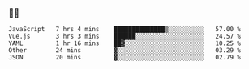 ### 👨‍💻

<!--START_SECTION:waka-->
```text
JavaScript   7 hrs 4 mins    ██████████████▒░░░░░░░░░░   57.00 % 
Vue.js       3 hrs 3 mins    ██████░░░░░░░░░░░░░░░░░░░   24.57 % 
YAML         1 hr 16 mins    ██▓░░░░░░░░░░░░░░░░░░░░░░   10.25 % 
Other        24 mins         ▓░░░░░░░░░░░░░░░░░░░░░░░░   03.29 % 
JSON         20 mins         ▓░░░░░░░░░░░░░░░░░░░░░░░░   02.79 % 
```
<!--END_SECTION:waka-->
